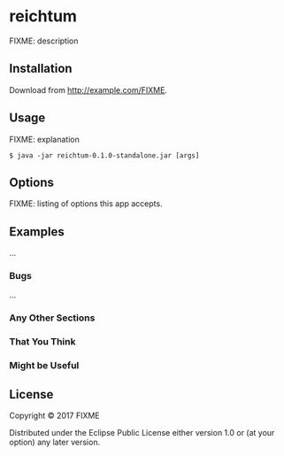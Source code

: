 # reichtum

FIXME: description

## Installation

Download from http://example.com/FIXME.

## Usage

FIXME: explanation

    $ java -jar reichtum-0.1.0-standalone.jar [args]

## Options

FIXME: listing of options this app accepts.

## Examples

...

### Bugs

...

### Any Other Sections
### That You Think
### Might be Useful

## License

Copyright © 2017 FIXME

Distributed under the Eclipse Public License either version 1.0 or (at
your option) any later version.
